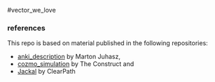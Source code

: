 #vector_we_love

### references

This repo is based on material published in the following repositories:
- [anki_description](https://github.com/nilseuropa/anki_description) by Marton Juhasz,
- [cozmo_simulation](https://bitbucket.org/theconstructcore/cozmo_simulation/src/master/) by The Construct and
- [Jackal](https://github.com/jackal) by ClearPath
